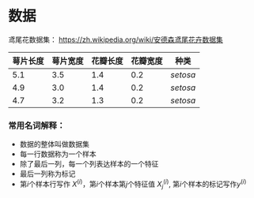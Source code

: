 # 数据
鸢尾花数据集：
https://zh.wikipedia.org/wiki/安德森鸢尾花卉数据集

| 萼片长度 | 萼片宽度 | 花瓣长度 | 花瓣宽度 | 种类     |
| -------- | -------- | -------- | -------- | -------- |
| 5.1      | 3.5      | 1.4      | 0.2      | *setosa* |
| 4.9      | 3.0      | 1.4      | 0.2      | *setosa* |
| 4.7      | 3.2      | 1.3      | 0.2      | *setosa* |

### 常用名词解释：
- 数据的整体叫做数据集
- 每一行数据称为一个样本
- 除了最后一列，每一个列表达样本的一个特征
- 最后一列称为标记
- 第$i$个样本行写作 $X^{(i)}$，第$i$个样本第$j$个特征值 $X_j^{(i)}$, 第$i$个样本的标记写作$y^{(i)}$

